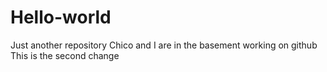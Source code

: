# Hello-world
Just another repository
Chico and I are in the basement working on github
This is the second change
